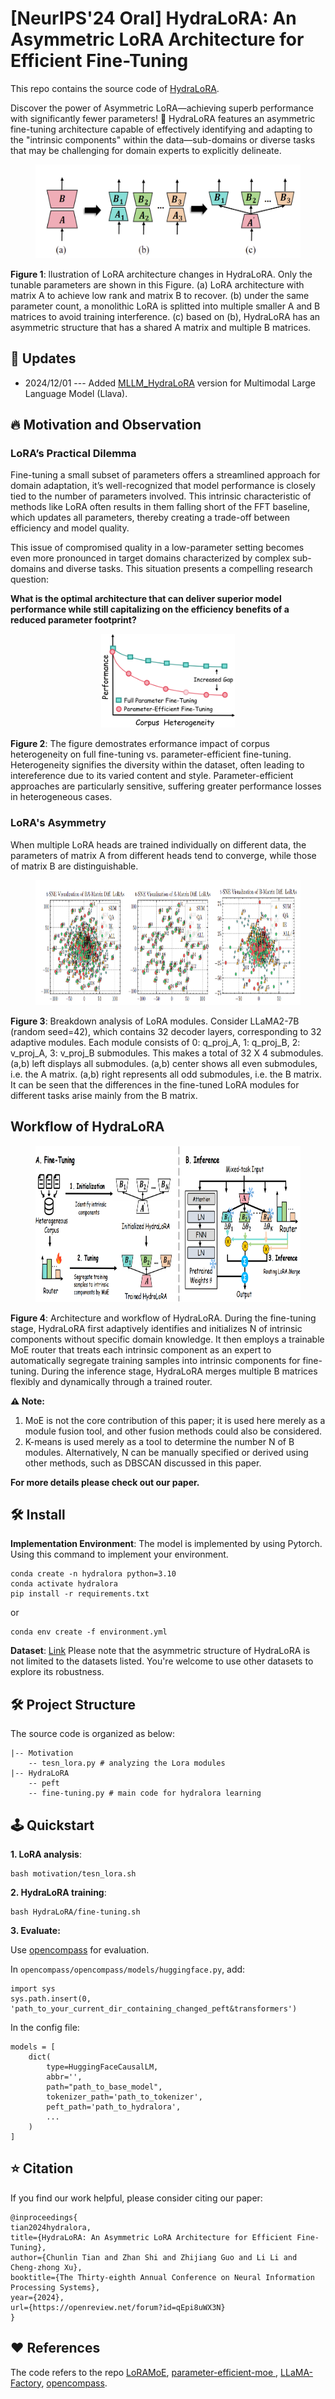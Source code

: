 # [NeurIPS'24 Oral] HydraLoRA: An Asymmetric LoRA Architecture for Efficient Fine-Tuning
This repo contains the source code of [HydraLoRA](https://arxiv.org/abs/2404.19245). 

Discover the power of Asymmetric LoRA—achieving superb performance with significantly fewer parameters! 🌟 HydraLoRA features an asymmetric fine-tuning architecture capable of effectively identifying and adapting to the "intrinsic components" within the data—sub-domains or diverse tasks that may be challenging for domain experts to explicitly delineate.

<figure style="text-align:center">
  <img src="./figures/lora.png"  height="150">
</figure>

**Figure 1**: llustration of LoRA architecture changes in HydraLoRA. Only the tunable parameters
are shown in this Figure. (a) LoRA architecture with matrix A to achieve low rank and matrix B to recover. (b) under the same parameter count, a monolithic LoRA is splitted into multiple smaller A and B matrices to avoid training interference. (c) based on (b), HydraLoRA has an asymmetric structure that has a shared A matrix and multiple B matrices.

## 🚀 Updates
- 2024/12/01 ---  Added [MLLM_HydraLoRA](MLLM-HydraLoRA/README.md) version for Multimodal Large Language Model (Llava).

## 🔥 Motivation and Observation

### LoRA’s Practical Dilemma

Fine-tuning a small subset of parameters offers a streamlined approach for domain adaptation, it’s well-recognized that model performance is closely tied to the number of parameters involved. This intrinsic characteristic of methods like LoRA often results in them falling short of the FFT baseline, which updates all parameters, thereby creating a trade-off between efficiency and model quality. 

This issue of compromised quality in a low-parameter setting becomes even more pronounced in target domains characterized by complex sub-domains and diverse tasks. This situation presents a compelling research question:

**What is the optimal architecture that can deliver superior model performance while still capitalizing on the efficiency benefits of a reduced parameter footprint?**

<figure style="text-align:center">
  <img src="./figures/Heterogeneity.png"  height="150">
</figure>

**Figure 2**: The figure demostrates erformance impact of corpus heterogeneity on full fine-tuning vs. parameter-efficient fine-tuning. Heterogeneity signifies the diversity within the dataset, often leading to intereference due to its varied content and style. Parameter-efficient approaches are particularly sensitive, suffering greater performance losses in heterogeneous cases.

###  LoRA's Asymmetry

When multiple LoRA heads are trained individually on different data, the parameters of matrix A from different heads tend to converge, while those of matrix B are distinguishable.

<figure style="text-align:center">
  <img src="./figures/LoRA_breakdown.png" height="200">
</figure>

**Figure 3**: Breakdown analysis of LoRA modules. Consider LLaMA2-7B (random seed=42), which contains 32 decoder layers, corresponding to 32 adaptive modules. Each module consists of 0: q_proj_A, 1: q_proj_B, 2: v_proj_A, 3: v_proj_B submodules. This makes a total of 32 X 4 submodules. (a,b) left displays all submodules. (a,b) center shows all even submodules, i.e. the A matrix. (a,b) right represents all odd submodules, i.e. the B matrix. It can be seen that the differences in the fine-tuned LoRA modules for different tasks arise mainly from the B matrix.

## Workflow of HydraLoRA
<figure style="text-align:center">
  <img src="./figures/HydraLoRA.png"  height="250">
</figure>

**Figure 4**: Architecture and workflow of HydraLoRA. During the fine-tuning stage, HydraLoRA first adaptively identifies and initializes N of intrinsic components without specific domain knowledge. It then employs a trainable MoE router that treats each intrinsic component as an expert to automatically segregate training samples
into intrinsic components for fine-tuning. During the inference stage, HydraLoRA merges multiple B matrices flexibly and dynamically through a trained router.

**⚠️ Note:** 

1. MoE is not the core contribution of this paper; it is used here merely as a module fusion tool, and other fusion methods could also be considered.
2. K-means is used merely as a tool to determine the number N of B modules. Alternatively, N can be manually specified or derived using other methods, such as DBSCAN discussed in this paper.

**For more details please check out our paper.**

## 🛠️ Install

**Implementation Environment**: The model is implemented by using Pytorch. Using this command to implement your environment.

```
conda create -n hydralora python=3.10
conda activate hydralora
pip install -r requirements.txt
```
or
```
conda env create -f environment.yml
```

**Dataset**: [Link](https://github.com/Clin0212/HydraLoRA/issues/1) Please note that the asymmetric structure of HydraLoRA is not limited to the datasets listed. You're welcome to use other datasets to explore its robustness.

## 🛠️ Project Structure
The source code is organized as below:

``` shell
|-- Motivation
    -- tesn_lora.py # analyzing the Lora modules
|-- HydraLoRA
    -- peft
    -- fine-tuning.py # main code for hydralora learning
```

## 🕹️ Quickstart
**1. LoRA analysis**: 

```
bash motivation/tesn_lora.sh
```

**2. HydraLoRA training**: 

```
bash HydraLoRA/fine-tuning.sh
```

**3. Evaluate:**

Use [opencompass](https://github.com/open-compass/opencompass/tree/main) for evaluation. 

In `opencompass/opencompass/models/huggingface.py`, add:

```
import sys
sys.path.insert(0, 'path_to_your_current_dir_containing_changed_peft&transformers')
```
In the config file:

```
models = [
    dict(
        type=HuggingFaceCausalLM,
        abbr='',
        path="path_to_base_model",
        tokenizer_path='path_to_tokenizer',
        peft_path='path_to_hydralora',
        ...
    )
]
```


## ⭐ Citation

If you find our work helpful, please consider citing our paper:
```
@inproceedings{
tian2024hydralora,
title={HydraLoRA: An Asymmetric LoRA Architecture for Efficient Fine-Tuning},
author={Chunlin Tian and Zhan Shi and Zhijiang Guo and Li Li and Cheng-zhong Xu},
booktitle={The Thirty-eighth Annual Conference on Neural Information Processing Systems},
year={2024},
url={https://openreview.net/forum?id=qEpi8uWX3N}
}
```

## ❤️ References

The code refers to the repo [LoRAMoE](https://github.com/Ablustrund/LoRAMoE), [parameter-efficient-moe
](https://github.com/for-ai/parameter-efficient-moe), [LLaMA-Factory](https://github.com/hiyouga/LLaMA-Factory), [opencompass](https://github.com/open-compass/opencompass/tree/main).
